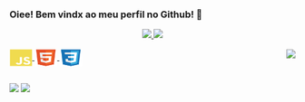 ### Oiee! Bem vindx ao meu perfil no Github! 👋

<div align="center">
  <a href="https://github.com/TailaaLima">
  <img height="180em" src="https://github-readme-stats.vercel.app/api?username=TailaaLima&show_icons=true&theme=tokyonight&include_all_commits=true&count_private=true"/>
  <img height="180em" src="https://github-readme-stats.vercel.app/api/top-langs/?username=TailaaLima&layout=compact&langs_count=7&theme=tokyonight"/>
</div>
<div style="display: inline_block"><br>
  <img align="center" alt="Rafa-Js" height="30" width="40" src="https://raw.githubusercontent.com/devicons/devicon/master/icons/javascript/javascript-plain.svg">
 
  
  <img align="center" alt="Rafa-HTML" height="30" width="40" src="https://raw.githubusercontent.com/devicons/devicon/master/icons/html5/html5-original.svg">
  <img align="center" alt="Rafa-CSS" height="30" width="40" src="https://raw.githubusercontent.com/devicons/devicon/master/icons/css3/css3-original.svg">
  <img align="right" height="200" src="https://media2.giphy.com/media/UcQSokPVOjz1eBX9G2/giphy.gif?cid=790b76118d53fc12750b73c70476acef55ea7976a8c3c2d5&rid=giphy.gif&ct=g"
  </div>

##

<div> 
  <a href = "mailto:tailalima.ds@gmail.com"><img src="https://img.shields.io/badge/Gmail-D14836?style=for-the-badge&logo=gmail&logoColor=white" target="_blank"></a>
  <a href="https://www.linkedin.com/in/taila-lima-089aa2181/" target="_blank"><img src="https://img.shields.io/badge/-LinkedIn-%230077B5?style=for-the-badge&logo=linkedin&logoColor=white" target="_blank"></a> 

